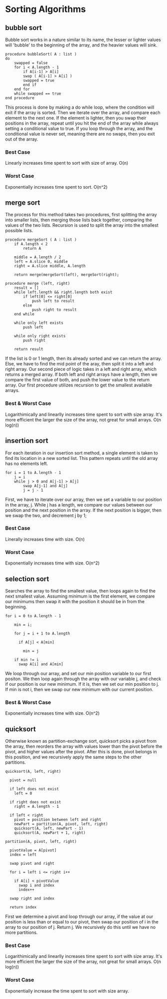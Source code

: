 # Sorting Algorithms

## bubble sort

Bubble sort works in a nature similar to its name, the lesser or lighter values will 'bubble' to the beginning of the array, and the heavier values will sink.
```
procedure bubbleSort( A : list )
do
    swapped = false
    for i < A.length - 1
        if A[i-1] > A[i]
        swap ( A[i-1] > A[i] )
        swapped = true
        end if
    end for
    while swapped == true
end procedure
```
This process is done by making a do while loop, where the condition will exit if the array is sorted. Then we  iterate over the array, and compare each element to the next one. If the element is lighter, then you swap their positions in the array, repeat until you hit the end of the array while always setting a conditional value to true. If you loop through the array, and the conditional value is never set, meaning there are no swaps, then you exit out of the array.

### Best Case
Linearly increases time spent to sort with size of array. O(n)

### Worst Case
Exponentially increases time spent to sort. O(n^2)

## merge sort

The process for this method takes two procedures, first splitting the array into smaller lists, then merging those lists back together, comparing the values of the two lists. Recursion is used to split the array into the smallest possible lists.
``` psuedocode
procedure mergeSort ( A : list )
    if A.length < 2
        return A

    middle = A.length / 2
    left = A.slice 0, middle
    right = A.slice middle, A.length

    return merge(mergeSort(left), mergeSort(right);

procedure merge (left, right)
    result = []
    while left.length && right.length both exist
        if left[0] <= right[0]
            push left to result
        else
            push right to result
    end while

    while only left exists
        push left

    while only right exists
        push right

    return result
```
If the list is 0 or 1 length, then its already sorted and we can return the array. Else, we have to find the mid point of the aray, then split it into a left and right array. Our second piece of logic takes in a left and right array, which returns a merged array. If both left and right arrays have a length, then we compare the first value of both, and push the lower value to the return array. Our first procedure utilizes recursion to get the smallest available arrays.

### Best & Worst Case
Logarithimically and linearlly increases time spent to sort with size array. It's more efficient the larger the size of the array, not great for small arrays. O(n log(n))

## insertion sort
For each iteration in our insertion sort method, a single element is taken to find its location in a new sorted list. This pattern repeats until the old array has no elements left.

```
for i = 1 to A.length - 1
    j = i
    while j > 0 and A[j-1] > A[j]
        swap A[j-1] and A[j]
        j = j - 1
```

First, we have to iterate over our array, then we set a variable to our position in the array, j. While j has a length, we compare our values between our position and the next position in the array. If the next position is bigger, then we swap the two, and decrement j by 1;

### Best Case
Linerally increases time with size. O(n)

### Worst Case
Exponentially increases time with size. O(n^2)

## selection sort
Searches the array to find the smallest value, then loops again to find the next smallest value. Assuming minimum is the first element, we compare our minimums then swap it with the position it should be in from the beginning.

```
for i = 0 to A.length - 1

    min = i;

    for j = i + 1 to A.length

      if A[j] < A[min]

        min = j

    if min != i
      swap A[i] and A[min]
```
We loop through our array, and set our min position variable to our first positon. We then loop again through the array with our variable j, and check if our position is our new minimum. If it is, then we set our min position to j. If min is not i, then we swap our new minimum with our current position.

### Best & Worst Case
Exponentially increases time with size. O(n^2)

## quicksort
Otherwise known as partition-exchange sort, quicksort picks a pivot from the array, then reorders the array with values lower than the pivot before the pivot, and higher values after the pivot. After this is done, pivot belongs in this position, and we recursively apply the same steps to the other partitions.

```
quicksort(A, left, right)

  pivot = null

  if left does not exist
    left = 0

  if right does not exist
    right = A.length - 1

  if left < right
    pivot = position between left and right
    newPart = partition(A, pivot, left, right)
    quicksort(A, left, newPart - 1)
    quicksort(A, newPart + 1, right)

partition(A, pivot, left, right)

  pivotValue = A[pivot]
  index = left

  swap pivot and right

  for i = left i <= right i++

    if A[i] < pivotValue
      swap i and index
      index++

  swap right and index

  return index
```
First we determine a pivot and loop through our array, if the value at our position is less than or equal to our pivot, then swap our position of i in the array to our position of j.
Return j. We recursively do this until we have no more partitions.

### Best Case

Logarithimically and linearlly increases time spent to sort with size array. It's more efficient the larger the size of the array, not great for small arrays. O(n log(n))

### Worst Case

Exponentially increase the time spent to sort with size array.